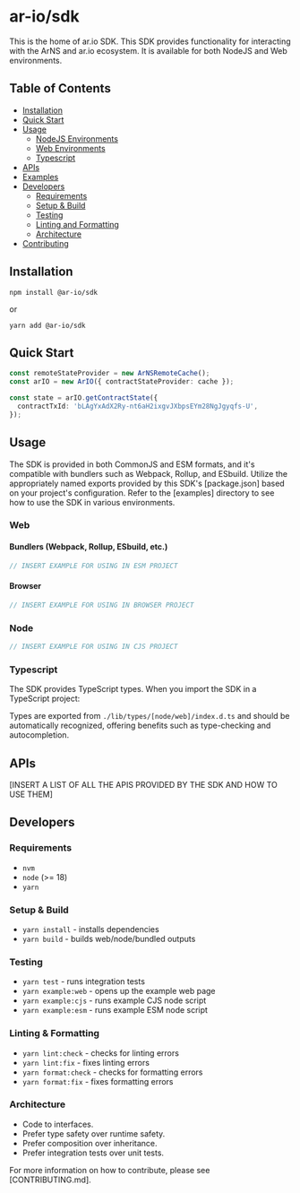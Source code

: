 # ar-io/sdk

This is the home of ar.io SDK. This SDK provides functionality for interacting with the ArNS and ar.io ecosystem. It is available for both NodeJS and Web environments.

## Table of Contents

- [Installation](#installation)
- [Quick Start](#quick-start)
- [Usage](#usage)
  - [NodeJS Environments](#node)
  - [Web Environments](#web)
  - [Typescript](#typescript)
- [APIs](#apis)
- [Examples](./examples)
- [Developers](#developers)
  - [Requirements](#requirements)
  - [Setup & Build](#setup--build)
  - [Testing](#testing)
  - [Linting and Formatting](#linting--formatting)
  - [Architecture](#architecture)
- [Contributing](./CONTRIBUTING.md)

## Installation

```shell
npm install @ar-io/sdk
```

or

```shell
yarn add @ar-io/sdk
```

## Quick Start

```typescript
const remoteStateProvider = new ArNSRemoteCache();
const arIO = new ArIO({ contractStateProvider: cache });

const state = arIO.getContractState({
  contractTxId: 'bLAgYxAdX2Ry-nt6aH2ixgvJXbpsEYm28NgJgyqfs-U',
});
```

## Usage

The SDK is provided in both CommonJS and ESM formats, and it's compatible with bundlers such as Webpack, Rollup, and ESbuild. Utilize the appropriately named exports provided by this SDK's [package.json] based on your project's configuration. Refer to the [examples] directory to see how to use the SDK in various environments.

### Web

#### Bundlers (Webpack, Rollup, ESbuild, etc.)

```javascript
// INSERT EXAMPLE FOR USING IN ESM PROJECT
```

#### Browser

```javascript
// INSERT EXAMPLE FOR USING IN BROWSER PROJECT
```

### Node

```javascript
// INSERT EXAMPLE FOR USING IN CJS PROJECT
```

### Typescript

The SDK provides TypeScript types. When you import the SDK in a TypeScript project:

Types are exported from `./lib/types/[node/web]/index.d.ts` and should be automatically recognized, offering benefits such as type-checking and autocompletion.

## APIs

[INSERT A LIST OF ALL THE APIS PROVIDED BY THE SDK AND HOW TO USE THEM]

## Developers

### Requirements

- `nvm`
- `node` (>= 18)
- `yarn`

### Setup & Build

- `yarn install` - installs dependencies
- `yarn build` - builds web/node/bundled outputs

### Testing

- `yarn test` - runs integration tests
- `yarn example:web` - opens up the example web page
- `yarn example:cjs` - runs example CJS node script
- `yarn example:esm` - runs example ESM node script

### Linting & Formatting

- `yarn lint:check` - checks for linting errors
- `yarn lint:fix` - fixes linting errors
- `yarn format:check` - checks for formatting errors
- `yarn format:fix` - fixes formatting errors

### Architecture

- Code to interfaces.
- Prefer type safety over runtime safety.
- Prefer composition over inheritance.
- Prefer integration tests over unit tests.

For more information on how to contribute, please see [CONTRIBUTING.md].

<!-- ADD ALL LINK REFERENCES BELOW -->
